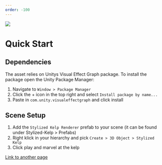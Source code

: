 ```yaml
---
order: -100
---
```

![](/images/main-banner.png)

# Quick Start

## Dependencies
The asset relies on Unitys Visual Effect Graph package. To install the package open the Unity Package Manager:
1. Navigate to `Window > Package Manager`
2. Click the + icon in the top right and select `Install package by name...`
3. Paste in `com.unity.visualeffectgraph` and click install

## Scene Setup
1. Add the `Stylized Kelp Renderer` prefab to your scene (it can be found under Stylized-Kelp > Prefabs)
2. Right klick in your hierarchy and pick `Create > 3D Object > Stylized Kelp`
3. Click play and marvel at the kelp

[Link to another page](#Core-Concepts/CodeTest)